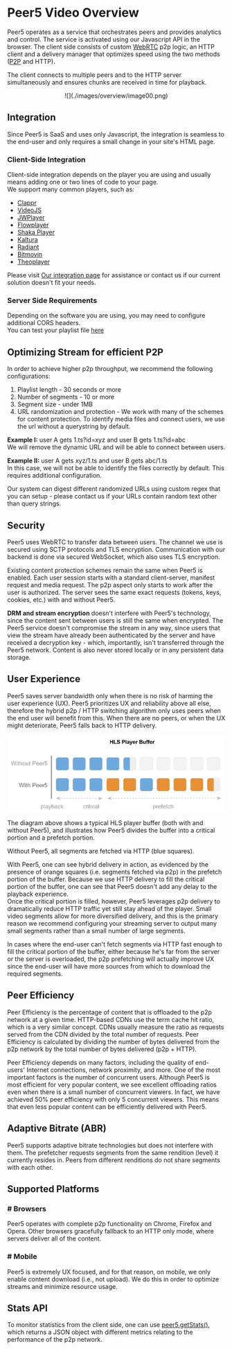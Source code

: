 # Peer5 Video Overview

Peer5 operates as a service that orchestrates peers and provides analytics and control.
The service is activated using our Javascript API in the browser.
The client side consists of custom [WebRTC](http://webtrc.org) p2p logic,
an HTTP client and a delivery manager that optimizes speed using the two methods ([P2P](https://en.wikipedia.org/wiki/Peer-to-peer) and HTTP).

The client connects to multiple peers and to the HTTP server simultaneously and ensures chunks are received in time for playback. 

<center>![](./images/overview/image00.png)</center>

## Integration

Since Peer5 is SaaS and uses only Javascript, the integration is seamless to the end-user and only requires a small change in your site's HTML page.


### Client-Side Integration

Client-side integration depends on the player you are using and usually means adding one or two lines of code to your page.  
We support many common players, such as:

- [Clappr](players/clappr/)
- [VideoJS](players/videojs/)
- [JWPlayer](players/jwplayer-7/)
- [Flowplayer](players/flowplayer/)
- [Shaka Player](players/shaka-player/)
- [Kaltura](players/kaltura/)
- [Radiant](players/radiant/)
- [Bitmovin](players/bitmovin/)
- [Theoplayer](players/theoplayer/)

Please visit [Our integration page](https://app.peer5.com/integration) for assistance 
or contact us if our current solution doesn't fit your needs.


### Server Side Requirements

Depending on the software you are using, you may need to configure additional CORS headers.  
You can test your playlist file [here](https://app.peer5.com/integration)
 
## Optimizing Stream for efficient P2P

In order to achieve higher p2p throughput, we recommend the following configurations:

1. Playlist length - 30 seconds or more
2. Number of segments - 10 or more
3. Segment size - under 1MB 
4. URL randomization and protection - We work with many of the schemes for content protection.
To identify media files and connect users, we use the url without a querystring by default. 

**Example I:** user A gets 1.ts?id=xyz and user B gets 1.ts?id=abc  
We will remove the dynamic URL and will be able to connect between users.

**Example II:** user A gets xyz/1.ts and user B gets abc/1.ts  
In this case, we will not be able to identify the files correctly by default. This requires additional configuration.
	
Our system can digest different randomized URLs using custom regex that you can setup - please contact us if your URLs contain random text other than query strings.


## Security

Peer5 uses WebRTC to transfer data between users. The channel we use is secured using SCTP protocols and TLS encryption.
Communication with our backend is done via secured WebSocket, which also uses TLS encryption.

Existing content protection schemes remain the same when Peer5 is enabled. Each user session starts with a standard client-server,
manifest request and media request. The p2p aspect only starts to work after the user is authorized.
The server sees the same exact requests (tokens, keys, cookies, etc.) with and without Peer5.

**DRM and stream encryption** doesn't interfere with Peer5's technology, since the content sent 
between users is still the same when encrypted. The Peer5 service doesn't compromise the stream in any way,
since users that view the stream have already been authenticated by the server and have received a decryption key - which,
importantly, isn't transferred through the Peer5 network. Content is also never stored locally or in any persistent data storage.

## User Experience
Peer5 saves server bandwidth only when there is no risk of harming the user experience (UX).
Peer5 prioritizes UX and reliability above all else, therefore the hybrid p2p / HTTP switching algorithm
only uses peers when the end user will benefit from this. When there are no peers,
or when the UX might deteriorate, Peer5 falls back to HTTP delivery.

![](./images/overview/image01.png)


The diagram above shows a typical HLS player buffer (both with and without Peer5),
and illustrates how Peer5 divides the buffer into a critical portion and a prefetch portion.

Without Peer5, all segments are fetched via HTTP (blue squares).

With Peer5, one can see hybrid delivery in action, as evidenced by the presence of 
orange squares (i.e. segments fetched via p2p) in the prefetch portion of the buffer.
Because we use HTTP delivery to fill the critical portion of the buffer,
one can see that Peer5 doesn't add any delay to the playback experience.  
Once the critical portion is filled, however, Peer5 leverages p2p delivery to dramatically 
reduce HTTP traffic yet still stay ahead of the player. Small video segments allow for more diversified 
delivery, and this is the primary reason we recommend configuring your streaming server to output 
many small segments rather than a small number of large segments.

In cases where the end-user can't fetch segments via HTTP fast enough to fill the critical portion of the buffer,
either because he's far from the server or the server is overloaded,
the p2p prefetching will actually improve UX since the end-user will have more sources from which to download the required segments.



## Peer Efficiency
Peer Efficiency is the percentage of content that is offloaded to the p2p network at a given time.
HTTP-based CDNs use the term cache hit ratio, which is a very similar concept.
CDNs usually measure the ratio as requests served from the CDN divided by the total number of requests.
Peer Efficiency is calculated by dividing the number of bytes delivered from the p2p network by the total number of bytes delivered (p2p + HTTP).

Peer Efficiency depends on many factors, including the quality of end-users' Internet connections,
network proximity, and more. One of the most important factors is the number of concurrent users.
Although Peer5 is most efficient for very popular content, we see excellent offloading ratios even
when there is a small number of concurrent viewers. In fact, we have achieved 50% peer efficiency with only 5 concurrent viewers.
This means that even less popular content can be efficiently delivered with Peer5.

## Adaptive Bitrate (ABR)
Peer5 supports adaptive bitrate technologies but does not interfere with them. 
The prefetcher requests segments from the same rendition (level) it currently resides in.
Peers from different renditions do not share segments with each other.

## Supported Platforms

### # Browsers
Peer5 operates with complete p2p functionality on Chrome, Firefox and Opera.
 Other browsers gracefully fallback to an HTTP only mode, where servers deliver all of the content.

### # Mobile
Peer5 is extremely UX focused, and for that reason, on mobile, we only enable content download (i.e., not upload).
 We do this in order to optimize streams and minimize resource usage. 

## Stats API
To monitor statistics from the client side, one can use [peer5.getStats()](./apis/get-stats.md),
 which returns a JSON object with different metrics relating to the performance of the p2p network.
